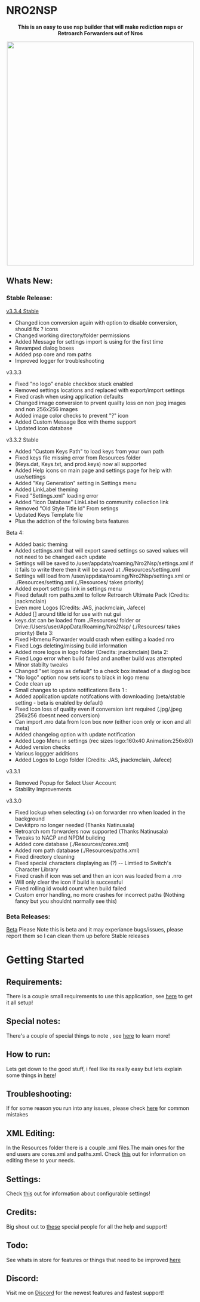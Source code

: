   # NRO2NSP
<p align="center">
    <b> This is an easy to use nsp builder that will make rediction nsps or Retroarch Forwarders out of Nros</b><br>
</p>
<p align="center"> 
<img src="https://github.com/Root-MtX/Nro2Nsp/blob/master/Images/themedMenu.JPG?raw=true" width="500" height="600">
</p>

## Whats New:

### Stable Release:
[v3.3.4 Stable](https://github.com/Root-MtX/Nro2Nsp/releases/tag/3.3.4)
- Changed icon conversion again with option to disable conversion, should fix ? icons
- Changed working directory/folder permissions
- Added Message for settings import is using for the first time
- Revamped dialog boxes
- Added psp core and rom paths
- Improved logger for troubleshooting

v3.3.3
- Fixed "no logo" enable checkbox stuck enabled
- Removed settings locations and replaced with export/import settings
- Fixed crash when using application defaults 
- Changed image conversion to prvent quailty loss on non jpeg images and non 256x256 images
- Added image color checks to prevent "?" icon
- Added Custom Message Box with theme support
- Updated icon database

v3.3.2 Stable
- Added "Custom Keys Path" to load keys from your own path
- Fixed keys file missing error from Resources folder
- (Keys.dat, Keys.txt, and prod.keys) now all supported
- Added Help icons on main page and settings page for help with use/settings
- Added "Key Generation" setting in Settings menu
- Added LinkLabel theming
- Fixed "Settings.xml" loading error
- Added "Icon Database" LinkLabel to community collection link
- Removed "Old Style Title Id" From setings
- Updated Keys Template file
- Plus the addtion of the following beta features

Beta 4:
- Added basic theming 
- Added settings.xml that will export saved settings so saved values will not need to be changed each update
- Settings will be saved to /user/appdata/roaming/Nro2Nsp/settings.xml if it fails to write there then 
  it will be saved at ./Resources/setting.xml
- Settings will load from /user/appdata/roaming/Nro2Nsp/settings.xml or ./Resources/setting.xml 
  (./Resources/ takes priority)
- Added export settings link in settings menu
- Fixed default rom paths.xml to follow Retroarch Ultimate Pack (Credits: jnackmclain)
- Even more Logos (Credits: JAS, jnackmclain, Jafece)
- Added [] around title id for use with nut gui
- keys.dat can be loaded from ./Resources/ folder or Drive:/Users/user/AppData/Roaming/Nro2Nsp/
  (./Resources/ takes priority)
Beta 3:
- Fixed Hbmenu Forwarder would crash when exiting a loaded nro
- Fixed Logs deleting/missing build information 
- Added more logos in logo folder (Credits: jnackmclain)
Beta 2:
- Fixed Logo error when build failed and another build was attempted
- Minor stabilty tweaks 
- Changed "set logos as default" to a check box instead of a diaglog box
- "No logo" option now sets icons to black in logo menu 
- Code clean up
- Small changes to update notifications
Beta 1 :
- Added application update notifcations with downloading (beta/stable setting - beta is enabled by default)
- Fixed Icon loss of quality even if conversion isnt required (.jpg/.jpeg 256x256 doesnt need conversion)
- Can import .nro data from Icon box now (either icon only or icon and all meta)
- Added changelog option with update notification
- Added Logo Menu in settings (rec sizes logo:160x40 Animation:256x80)
- Added version checks
- Various loggger additions
- Added Logos to Logo folder (Credits: JAS, jnackmclain, Jafece)

v3.3.1
- Removed Popup for Select User Account
- Stability Improvements

v3.3.0
- Fixed lockup when selecting (+) on forwarder nro when loaded in the background
- Devkitpro no longer needed (Thanks Natinusala)
- Retroarch rom forwarders now supported (Thanks Natinusala)
- Tweaks to NACP and NPDM building
- Added core database (./Resources/cores.xml)
- Added rom path database (./Resources/paths.xml)
- Fixed directory cleaning
- Fixed special characters displaying as (?) -- Limtied to Switch's Character Library
- Fixed crash if icon was set and then an icon was loaded from a .nro
- Will only clear the icon if build is successful
- Fixed rolling id would count when build failed
- Custom error handling, no more crashes for incorrect paths (Nothing fancy but you shouldnt normally see this)

### Beta Releases:
[Beta](https://github.com/Root-MtX/Nro2Nsp/tree/master/Releases/Betas)
Please Note this is beta and it may experiance bugs/issues, please report them so I can clean them up before Stable releases

# Getting Started
## Requirements: 
There is a couple small requirements to use this application, see [here](https://github.com/Root-MtX/Nro2Nsp/wiki/Requirements) to get it all setup!

## Special notes:
There's a couple of special things to note , see [here](https://github.com/Root-MtX/Nro2Nsp/wiki/Special-Notes) to learn more!

## How to run:
Lets get down to the good stuff, i feel like its really easy but lets explain some things in [here](https://github.com/Root-MtX/Nro2Nsp/wiki/Use)!

## Troubleshooting:
If for some reason you run into any issues, please check [here](https://github.com/Root-MtX/Nro2Nsp/wiki/Troubleshooting) for common mistakes

## XML Editing:
In the Resources folder there is a couple .xml files.The main ones for the end users are cores.xml and paths.xml. Check [this](https://github.com/Root-MtX/Nro2Nsp/wiki/Xml-Editing) out for information on editing these to your needs.

## Settings:
Check [this](https://github.com/Root-MtX/Nro2Nsp/wiki/Settings) out for information about configurable settings!

## Credits: 
Big shout out to [these](https://github.com/Root-MtX/Nro2Nsp/wiki/Credits) special people for all the help and support! 	

## Todo:
See whats in store for features or things that need to be improved [here](https://github.com/Root-MtX/Nro2Nsp/wiki/Todo)

## Discord: 
Visit me on [Discord](https://discord.gg/yTSfphh) for the newest features and fastest support!

